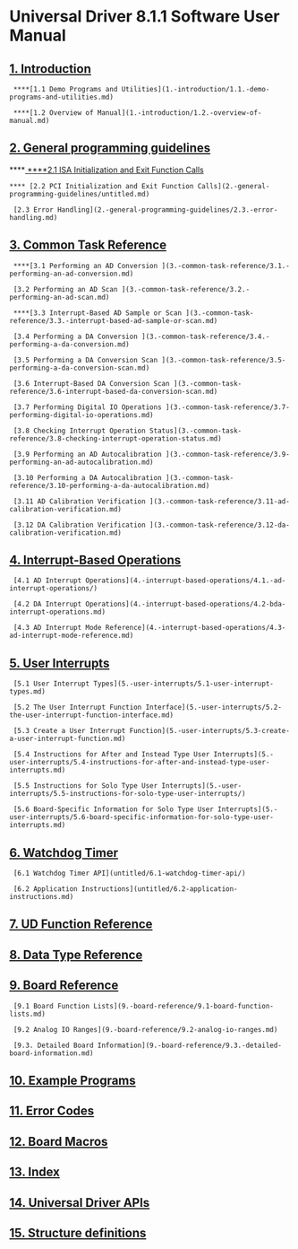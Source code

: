 # Universal Driver 8.1.1 Software User Manual

## [1. Introduction](1.-introduction/)

     ****[1.1 Demo Programs and Utilities](1.-introduction/1.1.-demo-programs-and-utilities.md)

     ****[1.2 Overview of Manual](1.-introduction/1.2.-overview-of-manual.md)

## [2. General programming guidelines](2.-general-programming-guidelines/)

   ****[  ****2.1 ISA Initialization and Exit Function Calls](2.-general-programming-guidelines/2.1-isa-initialization-and-exit-function-calls.md)

    **** [2.2 PCI Initialization and Exit Function Calls](2.-general-programming-guidelines/untitled.md)

     [2.3 Error Handling](2.-general-programming-guidelines/2.3.-error-handling.md)

## [3. Common Task Reference ](3.-common-task-reference/)

     ****[3.1 Performing an AD Conversion ](3.-common-task-reference/3.1.-performing-an-ad-conversion.md)

     [3.2 Performing an AD Scan ](3.-common-task-reference/3.2.-performing-an-ad-scan.md)

     ****[3.3 Interrupt-Based AD Sample or Scan ](3.-common-task-reference/3.3.-interrupt-based-ad-sample-or-scan.md)

     [3.4 Performing a DA Conversion ](3.-common-task-reference/3.4.-performing-a-da-conversion.md)

     [3.5 Performing a DA Conversion Scan ](3.-common-task-reference/3.5-performing-a-da-conversion-scan.md)

     [3.6 Interrupt-Based DA Conversion Scan ](3.-common-task-reference/3.6-interrupt-based-da-conversion-scan.md)

     [3.7 Performing Digital IO Operations ](3.-common-task-reference/3.7-performing-digital-io-operations.md)

     [3.8 Checking Interrupt Operation Status](3.-common-task-reference/3.8-checking-interrupt-operation-status.md) 

     [3.9 Performing an AD Autocalibration ](3.-common-task-reference/3.9-performing-an-ad-autocalibration.md)

     [3.10 Performing a DA Autocalibration ](3.-common-task-reference/3.10-performing-a-da-autocalibration.md)

     [3.11 AD Calibration Verification ](3.-common-task-reference/3.11-ad-calibration-verification.md)

     [3.12 DA Calibration Verification ](3.-common-task-reference/3.12-da-calibration-verification.md)

## [4. Interrupt-Based Operations ](4.-interrupt-based-operations/)

     [4.1 AD Interrupt Operations](4.-interrupt-based-operations/4.1.-ad-interrupt-operations/)

     [4.2 DA Interrupt Operations](4.-interrupt-based-operations/4.2-bda-interrupt-operations.md)

     [4.3 AD Interrupt Mode Reference](4.-interrupt-based-operations/4.3-ad-interrupt-mode-reference.md)

## [5. User Interrupts](5.-user-interrupts/)

     [5.1 User Interrupt Types](5.-user-interrupts/5.1-user-interrupt-types.md)

     [5.2 The User Interrupt Function Interface](5.-user-interrupts/5.2-the-user-interrupt-function-interface.md)

     [5.3 Create a User Interrupt Function](5.-user-interrupts/5.3-create-a-user-interrupt-function.md)

     [5.4 Instructions for After and Instead Type User Interrupts](5.-user-interrupts/5.4-instructions-for-after-and-instead-type-user-interrupts.md)

     [5.5 Instructions for Solo Type User Interrupts](5.-user-interrupts/5.5-instructions-for-solo-type-user-interrupts/)

     [5.6 Board-Specific Information for Solo Type User Interrupts](5.-user-interrupts/5.6-board-specific-information-for-solo-type-user-interrupts.md)

## [6. Watchdog Timer](untitled/)

     [6.1 Watchdog Timer API](untitled/6.1-watchdog-timer-api/)

     [6.2 Application Instructions](untitled/6.2-application-instructions.md)

## [7. UD Function Reference](7.-ud-function-reference.md)

## [8. Data Type Reference](8.-data-type-reference.md)

## [9. Board Reference](9.-board-reference/)

     [9.1 Board Function Lists](9.-board-reference/9.1-board-function-lists.md)

     [9.2 Analog IO Ranges](9.-board-reference/9.2-analog-io-ranges.md)

     [9.3. Detailed Board Information](9.-board-reference/9.3.-detailed-board-information.md)

## [10. Example Programs](10.-example-programs.md)

## [11. Error Codes](11.-error-codes.md)

## [12. Board Macros](12.-board-macros.md)

## [13. Index](13.-index/)

## [14. Universal Driver APIs](14.-universal-driver-apis/)

## [15. Structure definitions](15.-structure-definitions/)





